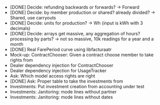 
- [DONE] Decide: refunding backwards or forwards? -> Forward
- [DONE] Decide: by member production or shared? already divided? -> Shared,
  use carryouts
- [DONE] Decide: units for production? -> Wh (input is kWh with 3 decimals)
- [DONE] Decide: arrays get massive, any aggregation of hours?
  processing by parts? -> not so massive, 10k readings for a year and a month
- [DONE] Real FarePeriod curve using libfacturaatr
- Mock-up: ContractChooser: Given a contract choose member to take rights from
- Dealer dependency injection for ContractChooser
- Dealer dependency injection for UsageTracker
- Ask: Which model access rights are right
- [DONE] Ask: Proper table to take the investments from
- Investments: Put investment creation from accounting under test
- Investments: Janitoring: mode lines without partner
- Investments: Janitoring: mode lines without dates



